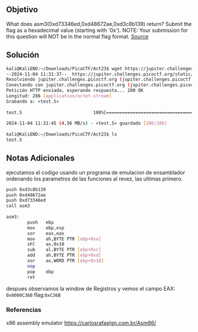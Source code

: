 ## Objetivo
What does asm3(0xd73346ed,0xd48672ae,0xd3c8b139) return? Submit the flag as a hexadecimal value (starting with '0x'). NOTE: Your submission for this question will NOT be in the normal flag format. [Source](https://jupiter.challenges.picoctf.org/static/17c5620fcffa388fe518d31cb4dd99a0/test.S)
## Solución
```bash
kali@KaliEND:~/Downloads/PicoCTF/Act23$ wget https://jupiter.challenges.picoctf.org/static/17c5620fcffa388fe518d31cb4dd99a0/test.S  
--2024-11-04 11:31:37--  https://jupiter.challenges.picoctf.org/static/17c5620fcffa388fe518d31cb4dd99a0/test.S  
Resolviendo jupiter.challenges.picoctf.org (jupiter.challenges.picoctf.org)... 3.131.60.8  
Conectando con jupiter.challenges.picoctf.org (jupiter.challenges.picoctf.org)[3.131.60.8]:443... conectado.  
Petición HTTP enviada, esperando respuesta... 200 OK  
Longitud: 286 [application/octet-stream]  
Grabando a: «test.S»  
  
test.S                           100%[========================================================>]     286  --.-KB/s    en 0s         
  
2024-11-04 11:31:45 (4,56 MB/s) - «test.S» guardado [286/286]  
  
kali@KaliEND:~/Downloads/PicoCTF/Act23$ ls  
test.S
```
## Notas Adicionales
ejecutamos el codigo usando un programa de emulacion de ensamblador ordenando los parametros de las funciones al revez, las ultimas primero.
```bash
push 0xd3c8b139	
push 0xd48672ae
push 0xd73346ed
call asm3
	
asm3:
		push   ebp
        mov    ebp,esp
        xor    eax,eax
        mov    ah,BYTE PTR [ebp+0xa]
        shl    ax,0x10
        sub    al,BYTE PTR [ebp+0xc]
        add    ah,BYTE PTR [ebp+0xd]
        xor    ax,WORD PTR [ebp+0x10]
        nop
        pop    ebp
        ret
```
despues observamos la window de Registros y vemos el campo EAX:
`0x0000C36B`
flag:`0xC36B`
### Referencias
x86 assembly emulator
https://carlosrafaelgn.com.br/Asm86/